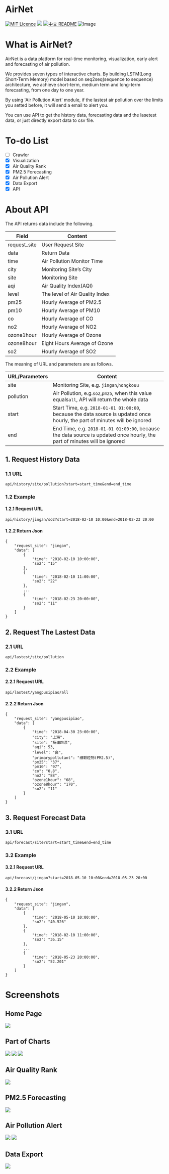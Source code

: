 # AirNet
[![MIT Licence](https://badges.frapsoft.com/os/mit/mit.svg?v=103)](https://opensource.org/licenses/mit-license.php)
![](https://img.shields.io/badge/language-python-orange.svg)
[![中文 README](https://img.shields.io/badge/Readme-中文-red.svg)](https://github.com/Marticles/AirNet/blob/master/README_zh.md)
![Image](img/logo.png)
# What is AirNet?

AirNet is a data platform for real-time monitoring, visualization, early alert and forecasting of air pollution.

We provides seven types of interactive charts. By building LSTM(Long Short-Term Memory) model based on seq2seq(sequence to sequence) architecture, we achieve short-term, medium term and long-term forecasting, from one day to one year.

By using 'Air Pollution Alert' module, if the lastest air pollution over the limits you setted before, it will send a email to alert you.

You can use API to get the history data, forecasting data and the lasetest data, or just directly export data to csv file.


# To-do List
* [ ] Crawler
* [x] Visualization
* [x] Air Quality Rank
* [x] PM2.5 Forecasting
* [x] Air Pollution Alert
* [x] Data Export
* [x] API

# About API

The API returns data include the following.

|Field|Content|
|-|-|
|request_site|User Request Site|
|data|Return Data|
|time|Air Pollution Monitor Time|
|city|Monitoring Site’s City|
|site|Monitoring Site|
|aqi|Air Quality Index(AQI)|
|level|The level of Air Quality Index|
|pm25|Hourly Average of PM2.5|
|pm10|Hourly Average of PM10|
|co|Hourly Average of CO|
|no2|Hourly Average of NO2|
|ozone1hour|Hourly Average of Ozone|
|ozone8hour|Eight Hours Average of Ozone|
|so2|Hourly Average of SO2|

The meaning of URL and parameters are as follows.

|URL/Parameters|Content|
|-|-|
|site|Monitoring Site, e.g. `jingan`,`hongkouu`|
|pollution|Air Pollution, e.g.`so2`,`pm25`, when this value equals`all`, API will return the whole data|
|start|Start Time, e.g. `2018-01-01 01:00:00`, because the data source is updated once hourly, the part of minutes will be ignored|
|end|End Time, e.g. `2018-01-01 01:00:00`, because the data source is updated once hourly, the part of minutes will be ignored|

## 1. Request History Data
### 1.1 URL
```
api/history/site/pollution?start=start_time&end=end_time
```

### 1.2 Example
#### 1.2.1 Request URL
```
api/history/jingan/so2?start=2018-02-10 10:00&end=2018-02-23 20:00
```
#### 1.2.2 Return Json
```
{
    "request_site": "jingan",
    "data": [
        {
            "time": "2018-02-10 10:00:00",
            "so2": "15"
        },
        {
            "time": "2018-02-10 11:00:00",
            "so2": "22"
        },
		...
        {
            "time": "2018-02-23 20:00:00",
            "so2": "11"
        }
    ]
}
```

## 2. Request The Lastest Data
### 2.1 URL
```
api/lastest/site/pollution
```

### 2.2 Example
#### 2.2.1 Request URL
```
api/lastest/yangpusipiao/all
```
#### 2.2.2 Return Json
```
{
    "request_site": "yangpusipiao",
    "data": [
        {
            "time": "2018-04-30 23:00:00",
            "city": "上海",
            "site": "杨浦四漂",
            "aqi": 53,
            "level": "良",
            "primarypollutant": "细颗粒物(PM2.5)",
            "pm25": "37",
            "pm10": "97",
            "co": "0.8",
            "no2": "88",
            "ozone1hour": "68",
            "ozone8hour": "170",
            "so2": "11"
        }
    ]
}
```

## 3. Request Forecast Data
### 3.1 URL
```
api/forecast/site?start=start_time&end=end_time
```

### 3.2 Example
#### 3.2.1 Request URL
```
api/forecast/jingan?start=2018-05-10 10:00&end=2018-05-23 20:00
```
#### 3.2.2 Return Json
```
{
    "request_site": "jingan",
    "data": [
        {
            "time": "2018-05-10 10:00:00",
            "so2": "40.526"
        },
        {
            "time": "2018-02-10 11:00:00",
            "so2": "36.15"
        },
		...
        {
            "time": "2018-05-23 20:00:00",
            "so2": "52.201"
        }
    ]
}
```


# Screenshots
## Home Page
![](img/index.png)
## Part of Charts
![](img/scatter.png)
![](img/line.png)
![](img/radar.png)
## Air Quality Rank
![](img/rank.png)
## PM2.5 Forecasting
![](img/forecast.png)
## Air Pollution Alert
![](img/alarm.png)
![](img/email.png)
## Data Export
![](img/export.png)


